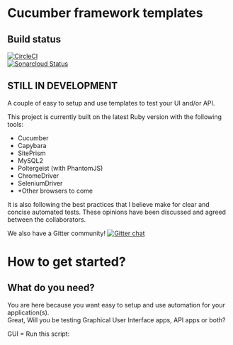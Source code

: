 # Cucumber framework templates

## Build status  
[![CircleCI](https://circleci.com/gh/Greeff/automation_template/tree/master.svg?style=svg)](https://circleci.com/gh/Greeff/automation_template/tree/master)  
[![Sonarcloud Status](https://sonarcloud.io/api/project_badges/measure?project=com.lapots.breed.judge:judge-rule-engine&metric=alert_status)](https://sonarcloud.io/dashboard?id=Greeff_automation_template)

## **STILL IN DEVELOPMENT**

A couple of easy to setup and use templates to test your UI and/or API.

This project is currently built on the latest Ruby version with the following tools:
- Cucumber
- Capybara
- SitePrism
- MySQL2 <non-relational db support to come>
- Poltergeist (with PhantomJS)
- ChromeDriver
- SeleniumDriver
- *Other browsers to come

It is also following the best practices that I believe make for clear and concise automated tests. These opinions have been discussed and agreed between the collaborators. 

We also have a Gitter community! [![Gitter chat](https://badges.gitter.im/automating_templates/Lobby.png)](https://gitter.im/automating_templates/Lobby)
 
# How to get started? 

## What do you need? 

You are here because you want easy to setup and use automation for your application(s).  
Great, Will you be testing Graphical User Interface apps, API apps or both? 

GUI = Run this script: <Script name> <Add LINK to script readme>  
API = Run this script: <Script name> <Add LINK to script readme>  
Both = Run this script: <Script name> <Add LINK to script readme>  

# Credits

Romeo Ledesma - strong use of Method missing, provided inspiration for clean implementation of one-liner steps  
Dono Greeff - Idea of having a template that can be called with a simple command to then build out a best practice framework. 
